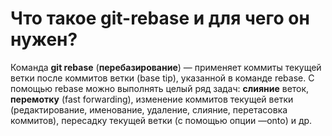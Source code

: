 Что такое git-rebase и для чего он нужен?
=====================

Команда **git rebase** (**перебазирование**) — применяет коммиты текущей ветки после коммитов ветки (base tip), указанной в команде rebase. С помощью rebase можно выполнять целый ряд задач: **слияние** веток, **перемотку** (fast forwarding), изменение коммитов текущей ветки (редактирование, именование, удаление, слияние, перетасовка коммитов), пересадку текущей ветки (с помощью опции —onto) и др.
